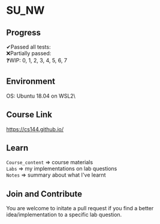 # SU_NW

## Progress
✔Passed all tests: \
❌Partially passed: \
❓WIP: 0, 1, 2, 3, 4, 5, 6, 7

## Environment
OS: Ubuntu 18.04 on WSL2\

## Course Link
https://cs144.github.io/

## Learn
`Course_content` => course materials\
`Labs` => my implementations on lab questions\
`Notes` => summary about what I've learnt

## Join and Contribute
You are welcome to initate a pull request if you find a better idea/implementation to a specific lab question.